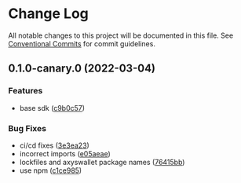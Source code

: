 # Change Log

All notable changes to this project will be documented in this file.
See [Conventional Commits](https://conventionalcommits.org) for commit guidelines.

## 0.1.0-canary.0 (2022-03-04)


### Features

* base sdk ([c9b0c57](https://github.com/get-bundled/bundled-sdk/commit/c9b0c571c7b5b544e7b1875edf7ef88c05a73fc0))


### Bug Fixes

* ci/cd fixes ([3e3ea23](https://github.com/get-bundled/bundled-sdk/commit/3e3ea237bdefcfe8b55a373425fdf21f49935ac7))
* incorrect imports ([e05aeae](https://github.com/get-bundled/bundled-sdk/commit/e05aeaee8e5c007dfe5766d5ac1d97a6f650d146))
* lockfiles and axyswallet package names ([76415bb](https://github.com/get-bundled/bundled-sdk/commit/76415bbca24113770e901e85292855b6ac5e4fa3))
* use npm ([c1ce985](https://github.com/get-bundled/bundled-sdk/commit/c1ce985e3c9d9578a2d7dceb440493fcf3db0a72))
